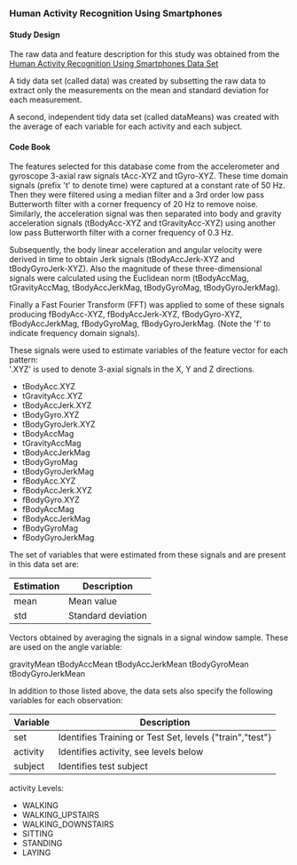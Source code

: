 ### Human Activity Recognition Using Smartphones

#### Study Design

The raw data and feature description for this study was obtained from the [Human Activity Recognition Using Smartphones Data Set](http://archive.ics.uci.edu/ml/datasets/Human+Activity+Recognition+Using+Smartphones)

A tidy data set (called data) was created by subsetting the raw data to extract only the measurements on the mean and standard deviation for each measurement.

A second, independent tidy data set (called dataMeans) was created with the average of each variable for each activity and each subject.

#### Code Book

The features selected for this database come from the accelerometer and gyroscope 3-axial raw signals tAcc-XYZ and tGyro-XYZ. These time domain signals (prefix 't' to denote time) were captured at a constant rate of 50 Hz. Then they were filtered using a median filter and a 3rd order low pass Butterworth filter with a corner frequency of 20 Hz to remove noise. Similarly, the acceleration signal was then separated into body and gravity acceleration signals (tBodyAcc-XYZ and tGravityAcc-XYZ) using another low pass Butterworth filter with a corner frequency of 0.3 Hz. 

Subsequently, the body linear acceleration and angular velocity were derived in time to obtain Jerk signals (tBodyAccJerk-XYZ and tBodyGyroJerk-XYZ). Also the magnitude of these three-dimensional signals were calculated using the Euclidean norm (tBodyAccMag, tGravityAccMag, tBodyAccJerkMag, tBodyGyroMag, tBodyGyroJerkMag). 

Finally a Fast Fourier Transform (FFT) was applied to some of these signals producing fBodyAcc-XYZ, fBodyAccJerk-XYZ, fBodyGyro-XYZ, fBodyAccJerkMag, fBodyGyroMag, fBodyGyroJerkMag. (Note the 'f' to indicate frequency domain signals). 

These signals were used to estimate variables of the feature vector for each pattern:  
'.XYZ' is used to denote 3-axial signals in the X, Y and Z directions.

- tBodyAcc.XYZ
- tGravityAcc.XYZ
- tBodyAccJerk.XYZ
- tBodyGyro.XYZ
- tBodyGyroJerk.XYZ
- tBodyAccMag
- tGravityAccMag
- tBodyAccJerkMag
- tBodyGyroMag
- tBodyGyroJerkMag
- fBodyAcc.XYZ
- fBodyAccJerk.XYZ
- fBodyGyro.XYZ
- fBodyAccMag
- fBodyAccJerkMag
- fBodyGyroMag
- fBodyGyroJerkMag

The set of variables that were estimated from these signals and are present in this data set are: 

Estimation | Description
---|---------
mean | Mean value
std | Standard deviation

Vectors obtained by averaging the signals in a signal window sample. These are used on the angle variable:

gravityMean
tBodyAccMean
tBodyAccJerkMean
tBodyGyroMean
tBodyGyroJerkMean

In addition to those listed above, the data sets also specify the following variables for each observation:

Variable | Description
---|---------
set | Identifies Training or Test Set, levels {"train","test"}
activity | Identifies activity, see levels below
subject | Identifies test subject

activity Levels:
- WALKING
- WALKING_UPSTAIRS
- WALKING_DOWNSTAIRS
- SITTING
- STANDING
- LAYING
